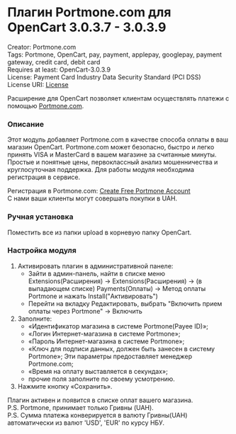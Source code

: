 # Плагин Portmone.com для OpenCart 3.0.3.7 - 3.0.3.9

Creator: Portmone.com   
Tags: Portmone, OpenСart, pay, payment, applepay, googlepay, payment gateway, credit card, debit card    
Requires at least: OpenCart-3.0.3.9    
License: Payment Card Industry Data Security Standard (PCI DSS)    
License URI: [License](https://www.portmone.com.ua/r3/uk/security/)

Расширение для OpenСart позволяет клиентам осуществлять платежи с помощью [Portmone.com](https://www.portmone.com.ua/ru).

### Описание
Этот модуль добавляет Portmone.com в качестве способа оплаты в ваш магазин OpenСart.
Portmone.com может безопасно, быстро и легко принять VISA и MasterCard в вашем магазине за считанные минуты.
Простые и понятные цены, первоклассный анализ мошенничества и круглосуточная поддержка.
Для работы модуля необходима регистрация в сервисе.

Регистрация в Portmone.com: [Create Free Portmone Account](https://business.portmone.com.ua/signup)    
С нами ваши клиенты могут совершать покупки в UAH.

### Ручная установка
Поместить все из папки upload в корневую папку OpenCart.

### Настройка модуля
1. Активировать плагин в административной панеле:    
    - Зайти в админ-панель, найти в списке меню  Extensions(Расширения) -> Extensions(Расширения) -> (в выпадающем списке) Payments(Оплаты) -> Метод оплаты Portmone и нажать Install("Активировать")    
    - Перейти на вкладку Редактировать, выбрать "Включить прием оплаты через Portmone" -> Включить    
2. Заполните:    
    - «Идентификатор магазина в системе Portmone(Payee ID)»;    
    - «Логин Интернет-магазина в системе Portmone»;    
    - «Пароль Интернет-магазина в системе Portmone»;  
    - «Ключ для подписи данных, должен быть занесен в систему Portmone»;
    Эти параметры предоставляет менеджер Portmone.com;    
    - «Время на оплату выставляется в секундах»;
    - прочие поля заполните по своему усмотрению.    
3. Нажмите кнопку «Сохранить».

Плагин активен и появится в списке оплат вашего магазина.    
P.S. Portmone, принимает только Гривны (UAH).    
P.S. Сумма платежа конверируется в валюту Гривны(UAH) автоматически из валют 'USD', 'EUR' по курсу НБУ.